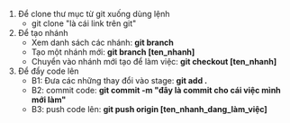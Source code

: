 1. Để clone thư mục từ git xuống dùng lệnh
    - git clone "là cái link trên git"
2. Để tạo nhánh 
    - Xem danh sách các nhánh: **git branch**
    - Tạo một nhánh mới: **git branch [ten_nhanh]**
    - Chuyển vào nhánh mới tạo để làm việc: **git checkout [ten_nhanh]**
3. Để đẩy code lên 
    - B1: Đưa các những thay đổi vào stage: **git add .**
    - B2: commit code: **git commit -m "đây là commit cho cái việc mình mới làm"**
    - B3: push code lên: **git push origin [ten_nhanh_dang_làm_việc]**